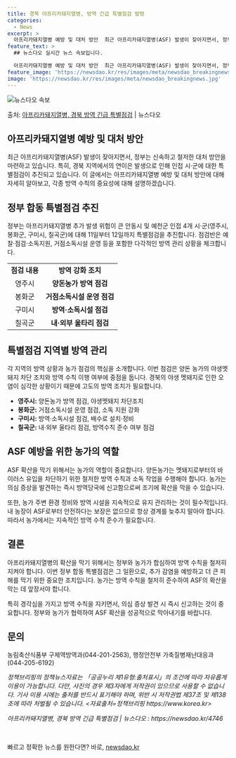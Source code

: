 ```yaml
---
title: 경북 아프리카돼지열병, 방역 긴급 특별점검 발령
categories:
  - News
excerpt: >
  아프리카돼지열병 예방 및 대처 방안  최근 아프리카돼지열병(ASF) 발생이 잦아지면서, 정부는 신속하고 철저…
feature_text: >
  ## 뉴스다오 실시간 뉴스 속보입니다.

  아프리카돼지열병 예방 및 대처 방안  최근 아프리카돼지열병(ASF) 발생이 잦아지면서, 정부는 신속하고 철저…
feature_image: 'https://newsdao.kr/res/images/meta/newsdao_breakingnews.jpg'
image: 'https://newsdao.kr/res/images/meta/newsdao_breakingnews.jpg'
---
```


![뉴스다오 속보](https://newsdao.kr/res/images/meta/newsdao_breakingnews.jpg)

<p>출처: <a href="https://newsdao.kr/4746" rel="dofollow">아프리카돼지열병, 경북 방역 긴급 특별점검</a> | 뉴스다오</p>

<h2>아프리카돼지열병 예방 및 대처 방안</h2>

<p data-ke-size="size16">최근 아프리카돼지열병(ASF) 발생이 잦아지면서, 정부는 신속하고 철저한 대처 방안을 마련하고 있습니다. 특히, 경북 지역에서의 연이은 발생으로 인해 인접 시·군에 대한 특별점검이 추진되고 있습니다. 이 글에서는 아프리카돼지열병 예방 및 대처 방안에 대해 자세히 알아보고, 각종 방역 수칙의 중요성에 대해 설명하겠습니다.</p>

<h2>정부 합동 특별점검 추진</h2>
<p data-ke-size="size16">정부는 아프리카돼지열병 추가 발생 위험이 큰 안동시 및 예천군 인접 4개 시·군(영주시, 봉화군, 구미시, 칠곡군)에 대해 11일부터 12일까지 특별점검을 추진합니다. 점검반은 예찰·점검·소독지원, 거점소독시설 운영 등을 포함한 다각적인 방역 관리 상황을 체크합니다.</p>

<table>
  <tr>
    <td style="text-align: center; height: 17px;"><b>점검 내용</b></td>
    <td style="text-align: center; height: 17px;"><b>방역 강화 조치</b></td>
  </tr>
  <tr>
    <td style="text-align: center; height: 17px;">영주시</td>
    <td style="text-align: center; height: 17px;"><b>양돈농가 방역 점검</b></td>
  </tr>
  <tr>
    <td style="text-align: center; height: 17px;">봉화군</td>
    <td style="text-align: center; height: 17px;"><b>거점소독시설 운영 점검</b></td>
  </tr>
  <tr>
    <td style="text-align: center; height: 17px;">구미시</td>
    <td style="text-align: center; height: 17px;"><b>방역·소독시설 점검</b></td>
  </tr>
  <tr>
    <td style="text-align: center; height: 17px;">칠곡군</td>
    <td style="text-align: center; height: 17px;"><b>내·외부 울타리 점검</b></td>
  </tr>
</table>

<h2>특별점검 지역별 방역 관리</h2>
<p data-ke-size="size16">각 지역의 방역 상황과 농가 점검의 핵심을 소개합니다. 이번 점검은 양돈 농가의 야생멧돼지 차단 조치와 방역 수칙 이행 여부에 중점을 둡니다. 경북의 야생 멧돼지로 인한 오염이 심각한 상황이기 때문에 고도의 방역 조치가 필요합니다.</p>

<ul>
  <li><b>영주시:</b> 양돈농가 방역 점검, 야생멧돼지 차단조치</li>
  <li><b>봉화군:</b> 거점소독시설 운영 점검, 소독 지원 강화</li>
  <li><b>구미시:</b> 방역·소독시설 점검, 배수로 설치·정비</li>
  <li><b>칠곡군:</b> 내·외부 울타리 점검, 방역수칙 준수 여부 점검</li>
</ul>

<h2>ASF 예방을 위한 농가의 역할</h2>
<p data-ke-size="size16">ASF 확산을 막기 위해서는 농가의 역할이 중요합니다. 양돈농가는 멧돼지로부터의 바이러스 유입을 차단하기 위한 철저한 방역 수칙과 소독 작업을 수행해야 합니다. 농가는 의심 증상을 발견하는 즉시 방역당국에 신고함으로써 조기에 확산을 막을 수 있습니다.</p>

<p data-ke-size="size16">또한, 농가 주변 환경 정비와 방역 시설을 지속적으로 유지 관리하는 것이 필수적입니다. 내 농장이 ASF로부터 안전하다는 보장은 없으므로 항상 경계를 늦추지 말아야 합니다. 따라서 농가에서는 지속적인 방역 수칙 준수가 필요합니다.</p>

<h2>결론</h2>
<p data-ke-size="size16">아프리카돼지열병의 확산을 막기 위해서는 정부와 농가가 합심하여 방역 수칙을 철저히 지켜야 합니다. 이번 정부 합동 특별점검은 그 일환으로, 추가 감염을 예방하고 더 큰 피해를 막기 위한 중요한 조치입니다. 농가는 방역 수칙을 철저히 준수하여 ASF의 확산을 막는 데 앞장서야 합니다.</p>

<p data-ke-size="size16">특히 경각심을 가지고 방역 수칙을 지키면서, 의심 증상 발견 시 즉시 신고하는 것이 중요합니다. 정부와 농가가 협력하여 ASF 확산을 성공적으로 막아내기를 바랍니다.</p>

<h2>문의</h2>
<p data-ke-size="size16">농림축산식품부 구제역방역과(044-201-2563), 행정안전부 가축질병재난대응과(044-205-6192)</p>
<p><i>정책브리핑의 정책뉴스자료는 「공공누리 제1유형:출처표시」의 조건에 따라 자유롭게 이용이 가능합니다. 다만, 사진의 경우 제3자에게 저작권이 있으므로 사용할 수 없습니다. 기사 이용 시에는 출처를 반드시 표기해야 하며, 위반 시 저작권법 제37조 및 제138조에 따라 처벌될 수 있습니다. <자료출처=정책브리핑 https://www.korea.kr></i></p>
<p><i>아프리카돼지열병, 경북 방역 긴급 특별점검 | 뉴스다오  : https://newsdao.kr/4746</i></p>
<p data-ke-size="size16">&nbsp;</p> 

빠르고 정확한 뉴스를 원한다면? 바로, <a href="https://newsdao.kr" rel="dofollow">newsdao.kr</a>


